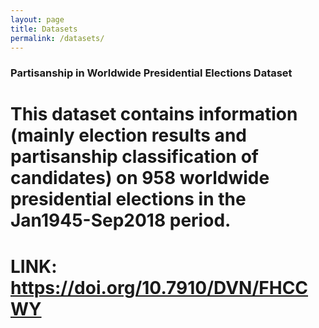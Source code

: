 ```yaml
---
layout: page
title: Datasets
permalink: /datasets/
---
```



### Partisanship in Worldwide Presidential Elections Dataset

  # This dataset contains information (mainly election results and partisanship classification of candidates) on 958 worldwide presidential elections in the Jan1945-Sep2018 period. 
  # LINK: https://doi.org/10.7910/DVN/FHCCWY
